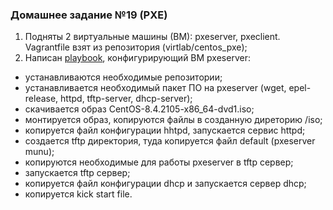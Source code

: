 ### Домашнее задание №19 (PXE)
1. Подняты 2 виртуальные машины (ВМ): pxeserver, pxeclient. Vagrantfile взят из репозитория (virtlab/centos_pxe);
2. Написан [playbook](https://github.com/uNkindy/Otus_Unit_19_PXE/blob/main/playbook.yml), конфигурирующий ВМ pxeserver:
- устанавливаются необходимые репозитории;
- устанавливается необходимый пакет ПО на pxeserver (wget, epel-release, httpd, tftp-server, dhcp-server);
- скачивается образ CentOS-8.4.2105-x86_64-dvd1.iso;
- монтируется образ, копируются файлы в созданную диреторию /iso;
- копируется файл конфигурации hhtpd, запускается сервис httpd;
- создается tftp директория, туда копируется файл default (pxeserver munu);
- копируются необходимые для работы pxeserver в tftp сервер;
- запускается tftp сервер;
- копируется файл конфигурации dhcp и запускается сервер dhcp;
- копируется kick start file.